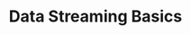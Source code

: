 ---
title: "Data Streaming Basics"
weight: 30
description: "A short tutorial on Data Streaming"
hidden: true
---